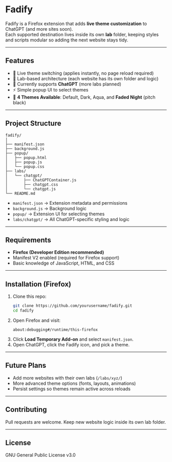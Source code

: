 # Fadify

Fadify is a Firefox extension that adds **live theme customization** to ChatGPT (and more sites soon).  
Each supported destination lives inside its own **lab** folder, keeping styles and scripts modular so adding the next website stays tidy.

---

## Features
- 🎨 Live theme switching (applies instantly, no page reload required)  
- 🧪 Lab-based architecture (each website has its own folder and logic)  
- 🔮 Currently supports **ChatGPT** (more labs planned)  
- ⚡ Simple popup UI to select themes  
- 🌙 **4 Themes Available**: Default, Dark, Aqua, and **Faded Night** (pitch black)  

---

## Project Structure
```
fadify/
│
├── manifest.json
├── background.js
├── popup/
│   ├── popup.html
│   ├── popup.js
│   └── popup.css
├── labs/
│   └── chatgpt/
│       ├── ChatGPTContainer.js
│       ├── chatgpt.css
│       └── chatgpt.js
└── README.md
```

- `manifest.json` → Extension metadata and permissions  
- `background.js` → Background logic  
- `popup/` → Extension UI for selecting themes  
- `labs/chatgpt/` → All ChatGPT-specific styling and logic  

---

## Requirements
- **Firefox (Developer Edition recommended)**  
- Manifest V2 enabled (required for Firefox support)  
- Basic knowledge of JavaScript, HTML, and CSS  

---

## Installation (Firefox)
1. Clone this repo:
   ```bash
   git clone https://github.com/yourusername/fadify.git
   cd fadify
   ```
2. Open Firefox and visit:
   ```
   about:debugging#/runtime/this-firefox
   ```
3. Click **Load Temporary Add-on** and select `manifest.json`.  
4. Open ChatGPT, click the Fadify icon, and pick a theme.  

---

## Future Plans
- Add more websites with their own labs (`/labs/xyz/`)  
- More advanced theme options (fonts, layouts, animations)  
- Persist settings so themes remain active across reloads  

---

## Contributing
Pull requests are welcome. Keep new website logic inside its own lab folder.

---

## License
GNU General Public License v3.0
